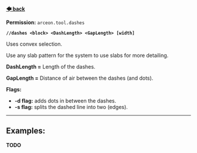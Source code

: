 **[🡄 back](https://github.com/Brennian/Arceon-1.14/wiki)**

**Permission:** `arceon.tool.dashes`

**`//dashes <block> <DashLength> <GapLength> [width]`**

Uses convex selection.

Use any slab pattern for the system to use slabs for more detailing.

**DashLength =** Length of the dashes.

**GapLength =** Distance of air between the dashes (and dots).

**Flags:**

* **-d flag:** adds dots in between the dashes.
* **-s flag:** splits the dashed line into two (edges).

***

## **Examples:**

**TODO**